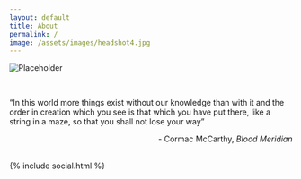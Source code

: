 ```yaml
---
layout: default
title: About
permalink: /
image: /assets/images/headshot4.jpg
---
```

![Placeholder](/assets/images/homepage.jpeg)

<br>

“In this world more things exist without our knowledge than with it and the order in creation which you see is that which you have put there, like a string in a maze, so that you shall not lose your way” 
<div style="text-align: right"> - Cormac McCarthy, <i> Blood Meridian </i> </div>

<br>

{% include social.html %}